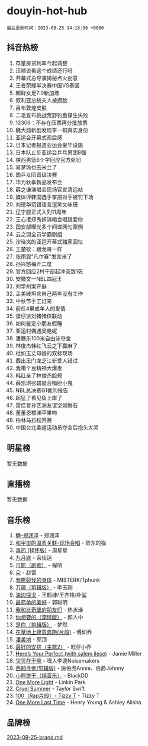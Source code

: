 # douyin-hot-hub

`最后更新时间：2023-09-25 14:18:56 +0800`

## 抖音热榜

1. 存量房贷利率今起调整
1. 汪顺说看这个成绩还行吗
1. 开幕式总导演揭秘点火创意
1. 王者荣耀半决赛中国VS泰国
1. 朝鲜女足7:0新加坡
1. 叙利亚总统夫人被摸脸
1. 吕布敦煌皮肤
1. 二毛宣布挑战荒野钓鱼谋生失败
1. 12306：不存在压票再分批放票
1. 魏大勋新剧发现李一桐真实身份
1. 亚运会开幕式观后感
1. 日本记者报道亚运会豪华设施
1. 日本队止步亚运会乒乓男团8强
1. 陕西男篮6个字回应官方处罚
1. 易梦玲也去米兰了
1. 国乒女团晋级决赛
1. 华为秋季新品发布会
1. 薛之谦演唱会现场官宣清远站
1. 媒体评韩国选手掌掴对手被罚下场
1. 刘德华切错语言逗笑文咏珊
1. 辽宁舰正式入列11周年
1. 王心凌郑秀妍演唱会唱跳爱你
1. 国安部曝光多个间谍网勾案例
1. 云之羽全员学霸剧组
1. 沙晓岚的亚运开幕式独家回忆
1. 王楚钦：跟龙哥一样
1. 张雨霏“凡尔赛”发言来了
1. 孙兴慜梅开二度
1. 官方回应2村干部起冲突致1死
1. 安徽文一NBL四冠王
1. 刘学州案开庭
1. 孟美岐坦言自己两年没有工作
1. 中秋节手工灯笼
1. 前任4里成年人的爱情
1. 蛋仔派对猪猪侠联动
1. 如何鉴定小朋友假睡
1. 亚运村偶遇吴艳妮
1. 潘展乐100米自由泳夺金
1. 林俊杰韩红飞云之下赢麻了
1. 杜如玉丈母娘的双标现场
1. 西出玉门龙芝江斩爱人错过
1. 我嘞个豆精神大爆发
1. 韩红亲了林俊杰脸颊
1. 薛凯琪张碧晨合唱胆小鬼
1. NBL总决赛G1裁判报告
1. 起猛了看见鱼上岸了
1. 雷佳音孙艺洲友谊坚如磐石
1. 董董恩楼渊苹果吻
1. 柏林马拉松开赛
1. 中国台北柔道运动员夺金后抱头大哭

## 明星榜

暂无数据

## 直播榜

暂无数据

## 音乐榜

1. [瞬-郑润泽](https://sf6-cdn-tos.douyinstatic.com/obj/tos-cn-ve-2774/oYXHIohzvbNAzBhHgyksWpRM4bfkDsBdBDAynw) - 郑润泽
1. [和宇宙的温柔关联-现场合唱](https://sf6-cdn-tos.douyinstatic.com/obj/tos-cn-ve-2774/o0hONGDYQBgk0e5bqDeQOonVmncA6tC2nBwZLT) - 房东的猫
1. [毒药 (释怀版)](https://sf6-cdn-tos.douyinstatic.com/obj/tos-cn-ve-2774/oYILMEAzspdZBIzy4frJNB8ZHPHWAhiwowd4Ad) - 周星星
1. [九月底](https://sf6-cdn-tos.douyinstatic.com/obj/tos-cn-ve-2774/oMfewG4PDTFhF8iz3OGQ7ABH5i6fCgnMaoCbzZ) - 余佳运
1. [可能（副歌）](https://sf6-cdn-tos.douyinstatic.com/obj/tos-cn-ve-2774/cde1731888894259b333569393c2fb51) - 程响
1. [朵](https://sf3-cdn-tos.douyinstatic.com/obj/tos-cn-ve-2774/932f5bdfcd7c47b880525e92ab8a4999) - 赵雷
1. [我撕裂我的身体](https://sf6-cdn-tos.douyinstatic.com/obj/tos-cn-ve-2774/o0cWZzf7vIzpjLQBHPXwtFhMxYUvsP8AoC8EgA) - MISTERK/Tphunk
1. [万疆（剪辑版）](https://sf3-cdn-tos.douyinstatic.com/obj/tos-cn-ve-2774/ooG7oVgFlDTelKCjCsTTobQvbdtj1BBQXnfZd8) - 李玉刚
1. [海边探戈](https://sf6-cdn-tos.douyinstatic.com/obj/tos-cn-ve-2774/os9gE0VQCGqt6VQkZDyBBYvfSDY0QFe3vVmubn) - 王鹤棣/王齐铭/朴鲨
1. [最简单的美好](https://sf6-cdn-tos.douyinstatic.com/obj/tos-cn-ve-2774/a3623594908d4f208709c19c9584f981) - 郭聪明
1. [我和比奇堡的朋友们](https://sf6-cdn-tos.douyinstatic.com/obj/tos-cn-ve-2774/f0505db981ea4a6d91453a15924a82aa) - 热水澡
1. [你想要的（深情版）](https://sf3-cdn-tos.douyinstatic.com/obj/tos-cn-ve-2774/oIMnk8GFpoYUtBP39qsBLeMCDPQxxYcI4gbeZS) - 颜人中
1. [是你（剪辑版）](https://sf3-cdn-tos.douyinstatic.com/obj/tos-cn-ve-2774/46019dae783c4c969944217fe1cfafc4) - 梦然
1. [在草地上肆意奔跑(片段)](https://sf6-cdn-tos.douyinstatic.com/obj/tos-cn-ve-2774/8831d494742f45dabdfa8adb8b817259) - 傅如乔
1. [凄美地](https://sf6-cdn-tos.douyinstatic.com/obj/tos-cn-ve-2774/oshF4RgFMhmTSa4jCaHNUXI0NetFtBBQBzBZdf) - 郭顶
1. [最好的安排（主歌2）](https://sf3-cdn-tos.douyinstatic.com/obj/tos-cn-ve-2774/oMMZX1DuHpMwgoDztBmZswgQnbCeeANZxBHkFY) - 旺仔小乔
1. [Here’s Your Perfect (with salem ilese)](https://sf3-cdn-tos.douyinstatic.com/obj/tos-cn-ve-2774/076b1576c6c546598f803fe53da388a7) - Jamie Miller
1. [宝贝在干嘛](https://sf3-cdn-tos.douyinstatic.com/obj/tos-cn-ve-2774/okW4hBCfJI5B2ZEgTCtikhMW7IafzNrBQIYkpJ) - 嘿人李逵Noisemakers
1. [西厢寻他(剪辑版)](https://sf3-cdn-tos.douyinstatic.com/obj/tos-cn-ve-2774/oUsAVfAQKlRNxEv5qxvIB8o5qmIWUcXbzJKJhw) - 唐伯虎Annie、伯爵Johnny
1. [小熊饼干（纯音乐）](https://sf6-cdn-tos.douyinstatic.com/obj/tos-cn-ve-2774/c25d7893334c4ded99a2ae09f9e2a7d6) - BlackDD
1. [One More Light](https://sf3-cdn-tos.douyinstatic.com/obj/tos-cn-ve-2774/okIBCInhecoGOE5h6ZvqCBYtfXCIMQEbgkRKgD) - Linkin Park
1. [Cruel Summer](https://sf3-cdn-tos.douyinstatic.com/obj/tos-cn-ve-2774/b35ad770e6d4495abefaa493fa46b555) - Taylor Swift
1. [100（Rap片段）- Tizzy T](https://sf6-cdn-tos.douyinstatic.com/obj/tos-cn-ve-2774/f3d21de5ab834c0f9bb7443c06f73d04) - Tizzy T
1. [One More Last Time](https://sf6-cdn-tos.douyinstatic.com/obj/tos-cn-ve-2774/oAzTlo0LUAdCAIhjktsKWcLAEUKmZwGcOoB1fy) - Henry Young & Ashley Alisha

## 品牌榜

[2023-09-25-brand.md](2023-09-25-brand.md)
